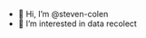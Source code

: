 - 👋 Hi, I’m @steven-colen
- 👀 I’m interested in data recolect

<!---
steven-colen/steven-colen is a ✨ special ✨ repository because its `README.md` (this file) appears on your GitHub profile.
You can click the Preview link to take a look at your changes.
--->
